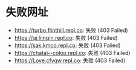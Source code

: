 # 失败网址
- https://turbo.flinthill.repl.co: 失败 (403
Failed)
- https://qi.limqin.repl.co: 失败 (403
Failed)
- https://sak.kmco.repl.co: 失败 (403
Failed)
- https://chatai--cokio.repl.co: 失败 (403
Failed)
- https://Love.cfvqw.repl.co: 失败 (403
Failed)
